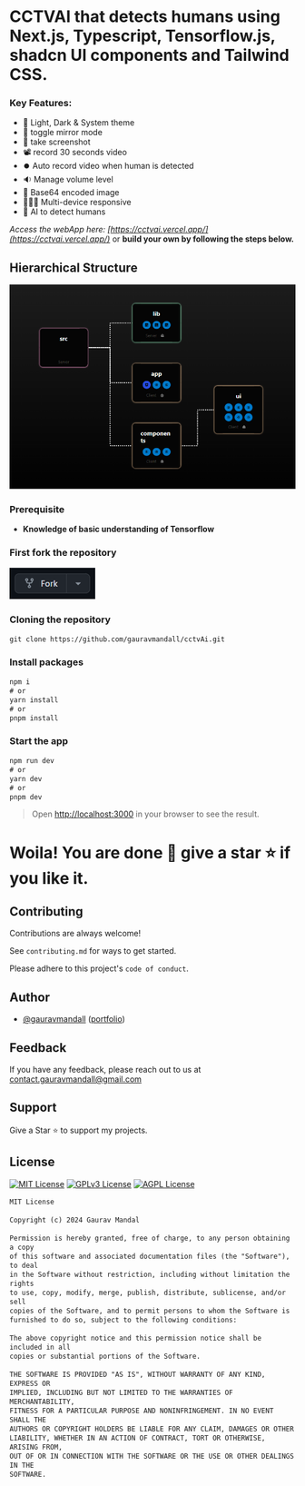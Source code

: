 # CCTVAI that detects humans using Next.js, Typescript, Tensorflow.js, shadcn UI components and Tailwind CSS.


### Key Features:
- 🌅 Light, Dark & System theme
- 🐬 toggle mirror mode
- 📲 take screenshot
- 📽️ record 30 seconds video
- ⏺️ Auto record video when human is detected
- 🔉 Manage volume level
- 📱 Base64 encoded image
- 🧑‍🤝‍🧑 Multi-device responsive
- 🧠 AI to detect humans



*Access the webApp here: [https://cctvai.vercel.app/](https://cctvai.vercel.app/)* or **build your own by following the steps below.**


## Hierarchical Structure

![architecture](./public/structure.png)



### Prerequisite

- **Knowledge of basic understanding of Tensorflow**



### First fork the repository
![fork](./public/fork.png)

### Cloning the repository

```shell
git clone https://github.com/gauravmandall/cctvAi.git
```

### Install packages

```shell
npm i
# or
yarn install
# or
pnpm install
```


### Start the app

```shell
npm run dev
# or
yarn dev
# or
pnpm dev
```

> Open [http://localhost:3000](http://localhost:3000) in your browser to see the result.

# Woila! You are done 🎉 give a star ⭐ if you like it.



## Contributing

Contributions are always welcome!

See `contributing.md` for ways to get started.

Please adhere to this project's `code of conduct`.


## Author

- [@gauravmandall](https://www.github.com/gauravmandall) ([portfolio](https://www.gauravmandall.vercel.app))


## Feedback

If you have any feedback, please reach out to us at contact.gauravmandall@gmail.com


## Support

Give a Star ⭐ to support my projects.

## License

[![MIT License](https://img.shields.io/badge/License-MIT-green.svg)](https://choosealicense.com/licenses/mit/)
[![GPLv3 License](https://img.shields.io/badge/License-GPL%20v3-yellow.svg)](https://opensource.org/licenses/)
[![AGPL License](https://img.shields.io/badge/license-AGPL-blue.svg)](http://www.gnu.org/licenses/agpl-3.0)

```
MIT License

Copyright (c) 2024 Gaurav Mandal

Permission is hereby granted, free of charge, to any person obtaining a copy
of this software and associated documentation files (the "Software"), to deal
in the Software without restriction, including without limitation the rights
to use, copy, modify, merge, publish, distribute, sublicense, and/or sell
copies of the Software, and to permit persons to whom the Software is
furnished to do so, subject to the following conditions:

The above copyright notice and this permission notice shall be included in all
copies or substantial portions of the Software.

THE SOFTWARE IS PROVIDED "AS IS", WITHOUT WARRANTY OF ANY KIND, EXPRESS OR
IMPLIED, INCLUDING BUT NOT LIMITED TO THE WARRANTIES OF MERCHANTABILITY,
FITNESS FOR A PARTICULAR PURPOSE AND NONINFRINGEMENT. IN NO EVENT SHALL THE
AUTHORS OR COPYRIGHT HOLDERS BE LIABLE FOR ANY CLAIM, DAMAGES OR OTHER
LIABILITY, WHETHER IN AN ACTION OF CONTRACT, TORT OR OTHERWISE, ARISING FROM,
OUT OF OR IN CONNECTION WITH THE SOFTWARE OR THE USE OR OTHER DEALINGS IN THE
SOFTWARE.
```